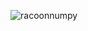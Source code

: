 ![racoonnumpy](https://github.com/Dorcatz123/NumPy-image-analysis/assets/120886051/61c70571-a712-4897-b465-60a47de3c924)

